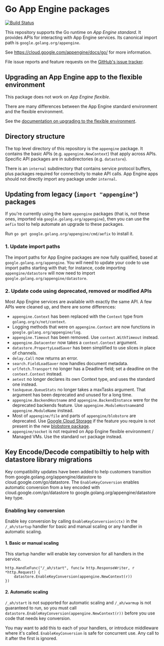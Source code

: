 # Go App Engine packages

[![Build Status](https://travis-ci.org/golang/appengine.svg)](https://travis-ci.org/golang/appengine)

This repository supports the Go runtime on *App Engine standard*.
It provides APIs for interacting with App Engine services.
Its canonical import path is `google.golang.org/appengine`.

See https://cloud.google.com/appengine/docs/go/
for more information.

File issue reports and feature requests on the [GitHub's issue
tracker](https://github.com/golang/appengine/issues).

## Upgrading an App Engine app to the flexible environment

This package does not work on *App Engine flexible*.

There are many differences between the App Engine standard environment and
the flexible environment.

See the [documentation on upgrading to the flexible environment](https://cloud.google.com/appengine/docs/flexible/go/upgrading).

## Directory structure

The top level directory of this repository is the `appengine` package. It
contains the
basic APIs (e.g. `appengine.NewContext`) that apply across APIs. Specific API
packages are in subdirectories (e.g. `datastore`).

There is an `internal` subdirectory that contains service protocol buffers,
plus packages required for connectivity to make API calls. App Engine apps
should not directly import any package under `internal`.

## Updating from legacy (`import "appengine"`) packages

If you're currently using the bare `appengine` packages
(that is, not these ones, imported via `google.golang.org/appengine`),
then you can use the `aefix` tool to help automate an upgrade to these packages.

Run `go get google.golang.org/appengine/cmd/aefix` to install it.

### 1. Update import paths

The import paths for App Engine packages are now fully qualified, based at `google.golang.org/appengine`.
You will need to update your code to use import paths starting with that; for instance,
code importing `appengine/datastore` will now need to import `google.golang.org/appengine/datastore`.

### 2. Update code using deprecated, removed or modified APIs

Most App Engine services are available with exactly the same API.
A few APIs were cleaned up, and there are some differences:

* `appengine.Context` has been replaced with the `Context` type from `golang.org/x/net/context`.
* Logging methods that were on `appengine.Context` are now functions in `google.golang.org/appengine/log`.
* `appengine.Timeout` has been removed. Use `context.WithTimeout` instead.
* `appengine.Datacenter` now takes a `context.Context` argument.
* `datastore.PropertyLoadSaver` has been simplified to use slices in place of channels.
* `delay.Call` now returns an error.
* `search.FieldLoadSaver` now handles document metadata.
* `urlfetch.Transport` no longer has a Deadline field; set a deadline on the
  `context.Context` instead.
* `aetest` no longer declares its own Context type, and uses the standard one instead.
* `taskqueue.QueueStats` no longer takes a maxTasks argument. That argument has been
  deprecated and unused for a long time.
* `appengine.BackendHostname` and `appengine.BackendInstance` were for the deprecated backends feature.
  Use `appengine.ModuleHostname`and `appengine.ModuleName` instead.
* Most of `appengine/file` and parts of `appengine/blobstore` are deprecated.
  Use [Google Cloud Storage](https://godoc.org/cloud.google.com/go/storage) if the
  feature you require is not present in the new
  [blobstore package](https://google.golang.org/appengine/blobstore).
* `appengine/socket` is not required on App Engine flexible environment / Managed VMs.
  Use the standard `net` package instead.

## Key Encode/Decode compatibiltiy to help with datastore library migrations

Key compatibility updates have been added to help customers transition from google.golang.org/appengine/datastore to cloud.google.com/go/datastore.
The `EnableKeyConversion` enables automatic conversion from a key encoded with cloud.google.com/go/datastore to google.golang.org/appengine/datastore key type.

### Enabling key conversion

Enable key conversion by calling `EnableKeyConversion(ctx)` in the `/_ah/startup` handler for basic and manual scaling or any handler in automatic scaling.

#### 1. Basic or manual scaling

This startup handler will enable key conversion for all handlers in the service.

```
http.HandleFunc("/_ah/start", func(w http.ResponseWriter, r *http.Request) {
    datastore.EnableKeyConversion(appengine.NewContext(r))
})
```

#### 2. Automatic scaling

`/_ah/start` is not supported for automatic scaling and `/_ah/warmup` is not guaranteed to run, so you must call `datastore.EnableKeyConversion(appengine.NewContext(r))`
before you use code that needs key conversion.

You may want to add this to each of your handlers, or introduce middleware where it's called.
`EnableKeyConversion` is safe for concurrent use. Any call to it after the first is ignored.
